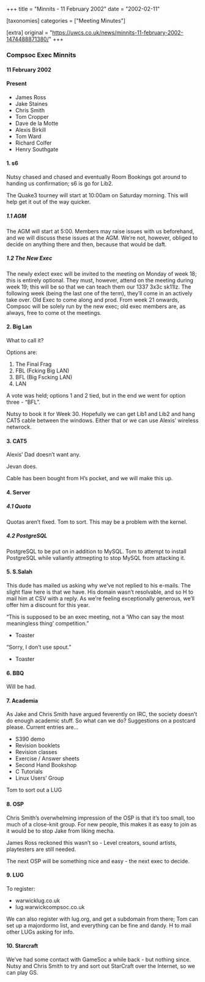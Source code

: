+++
title = "Minnits - 11 February 2002"
date = "2002-02-11"

[taxonomies]
categories = ["Meeting Minutes"]

[extra]
original = "https://uwcs.co.uk/news/minnits-11-february-2002-1474488871380/"
+++

### Compsoc Exec Minnits

#### 11 February 2002

#### Present

  - James Ross
  - Jake Staines
  - Chris Smith
  - Tom Cropper
  - Dave de la Motte
  - Alexis Birkill
  - Tom Ward
  - Richard Colfer
  - Henry Southgate

#### 1\. s6

Nutsy chased and chased and eventually Room Bookings got around to handing us confirmation; s6 is go for Lib2.

The Quake3 tourney will start at 10:00am on Saturday morning. This will help get it out of the way quicker.

##### 1.1 AGM

The AGM will start at 5:00. Members may raise issues with us beforehand, and we will discuss these issues at the AGM. We’re not, however, obliged to decide on anything there and then, because that would be daft.

##### 1.2 The New Exec

The newly exlect exec will be invited to the meeting on Monday of week 18; this is entirely optional. They must, however, attend on the meeting during week 19; this will be so that we can teach them our 1337 3x3c sk11lz. The following week (being the last one of the term), they’ll come in an actively take over. Old Exec to come along and prod. From week 21 onwards, Compsoc will be solely run by the new exec; old exec members are, as always, free to come ot the meetings.

#### 2\. Big Lan

What to call it?

Options are:

1.  The Final Frag
2.  FBL (Fcking Big LAN)
3.  BFL (Big Fscking LAN)
4.  LAN

A vote was held; options 1 and 2 tied, but in the end we went for option three - “BFL”.

Nutsy to book it for Week 30. Hopefully we can get Lib1 and Lib2 and hang CAT5 cable between the windows. Either that or we can use Alexis’ wireless netwrock.

#### 3\. CAT5

Alexis’ Dad doesn’t want any.

Jevan does.

Cable has been bought from H’s pocket, and we will make this up.

#### 4\. Server

##### 4.1 Quota

Quotas aren’t fixed. Tom to sort. This may be a problem with the kernel.

##### 4.2 PostgreSQL

PostgreSQL to be put on in addition to MySQL. Tom to attempt to install PostgreSQL while valiantly attmepting to stop MySQL from attacking it.

#### 5\. S.Salah

This dude has mailed us asking why we’ve not replied to his e-mails. The slight flaw here is that we have. His domain wasn’t resolvable, and so H to mail him at CSV with a reply. As we’re feeling exceptionally generous, we’ll offer him a discount for this year.

“This is supposed to be an exec meeting, not a ‘Who can say the most meaningless thing’ competition.”

  - Toaster

“Sorry, I don’t use spout.”

  - Toaster

#### 6\. BBQ

Will be had.

#### 7\. Academia

As Jake and Chris Smith have argued feverently on IRC, the society doesn’t do enough academic stuff. So what can we do? Suggestions on a postcard please. Current entries are…

  - S390 demo
  - Revision booklets
  - Revision classes
  - Exercise / Answer sheets
  - Second Hand Bookshop
  - C<span class="underline"></span> Tutorials
  - Linux Users’ Group

Tom to sort out a LUG

#### 8\. OSP

Chris Smith’s overwhelming impression of the OSP is that it’s too small, too much of a close-knit group. For new people, this makes it as easy to join as it would be to stop Jake from liking mecha.

James Ross reckoned this wasn’t so - Level creators, sound artists, playtesters are still needed.

The next OSP will be something nice and easy - the next exec to decide.

#### 9\. LUG

To register:

  - warwicklug.co.uk
  - lug.warwickcompsoc.co.uk

We can also register with lug.org, and get a subdomain from there; Tom can set up a majordormo list, and everything can be fine and dandy. H to mail other LUGs asking for info.

#### 10\. Starcraft

We’ve had some contact with GameSoc a while back - but nothing since. Nutsy and Chris Smith to try and sort out StarCraft over the Internet, so we can play GS.
